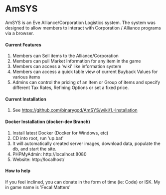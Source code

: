 AmSYS
=====
AmSYS is an Eve Alliance/Corporation Logistics system.  The system was designed to allow members to interact with 
Corporation / Alliance programs via a browser.

#### Current Features

1. Members can Sell items to the Alliance/Corporation
2. Members can pull Market Information for any item in the game
3. Members can access a 'wiki' like information system
4. Members can access a quick table view of current Buyback Values for various items
5. Admins can control the pricing of an Item or Group of items and specify different Tax Rates, Refining Options or set
a fixed price.

#### Current Installation

1. See https://github.com/binarygod/AmSYS/wiki/1.-Installation

#### Docker Installation (docker-dev Branch)
1. Install latest Docker (Docker for Windows, etc)
2. CD into root, run 'up.bat'
3. It will automatically created server images, download data, populate the db, and start the site.
4. PHPMyAdmin: http://localhost:8080
5. Website: http://localhost/


#### How to help
If you feel inclined, you can donate in the form of time (ie: Code) or ISK.  My in game name is 'Fecal Matters'